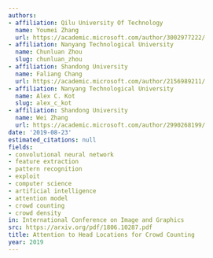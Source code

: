 ```yaml
---
authors:
- affiliation: Qilu University Of Technology
  name: Youmei Zhang
  url: https://academic.microsoft.com/author/3002977222/
- affiliation: Nanyang Technological University
  name: Chunluan Zhou
  slug: chunluan_zhou
- affiliation: Shandong University
  name: Faliang Chang
  url: https://academic.microsoft.com/author/2156989211/
- affiliation: Nanyang Technological University
  name: Alex C. Kot
  slug: alex_c_kot
- affiliation: Shandong University
  name: Wei Zhang
  url: https://academic.microsoft.com/author/2990268199/
date: '2019-08-23'
estimated_citations: null
fields:
- convolutional neural network
- feature extraction
- pattern recognition
- exploit
- computer science
- artificial intelligence
- attention model
- crowd counting
- crowd density
in: International Conference on Image and Graphics
src: https://arxiv.org/pdf/1806.10287.pdf
title: Attention to Head Locations for Crowd Counting
year: 2019
---
```

